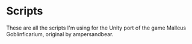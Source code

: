 # Scripts
These are all the scripts I'm using for the Unity port of the game Malleus Goblinficarium, original by ampersandbear.
